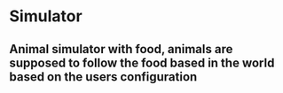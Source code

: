# Simulator
## Animal simulator with food, animals are supposed to follow the food based in the world based on the users configuration
